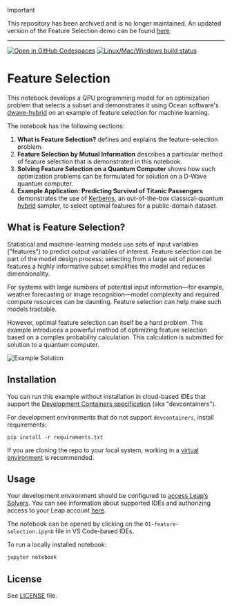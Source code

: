 > [!IMPORTANT]  
> This repository has been archived and is no longer maintained. An updated version of the Feature Selection demo can be found [here](https://github.com/dwave-examples/feature-selection-cqm).

---

[![Open in GitHub Codespaces](
  https://img.shields.io/badge/Open%20in%20GitHub%20Codespaces-333?logo=github)](
  https://codespaces.new/dwave-examples/feature-selection-notebook?quickstart=1)
[![Linux/Mac/Windows build status](
  https://circleci.com/gh/dwave-examples/feature-selection-notebook.svg?style=shield)](
  https://circleci.com/gh/dwave-examples/feature-selection-notebook)

# Feature Selection

This notebook develops a QPU programming model for an optimization problem that
selects a subset and demonstrates it using Ocean software's
[dwave-hybrid](https://docs.ocean.dwavesys.com/en/stable/docs_hybrid/sdk_index.html)
on an example of feature selection for machine learning.

The notebook has the following sections:

1. **What is Feature Selection?** defines and explains the feature-selection problem.
2. **Feature Selection by Mutual Information** describes a particular method of
   feature selection that is demonstrated in this notebook.
3. **Solving Feature Selection on a Quantum Computer** shows how such optimization
   problems can be formulated for solution on a D-Wave quantum computer.
4. **Example Application: Predicting Survival of Titanic Passengers** demonstrates
   the use of
   [Kerberos](https://docs.ocean.dwavesys.com/en/stable/docs_hybrid/reference/reference.html),
   an out-of-the-box classical-quantum
   [hybrid](https://docs.ocean.dwavesys.com/en/stable/docs_hybrid/sdk_index.html)
   sampler, to select optimal features for a public-domain dataset.

## What is Feature Selection?

Statistical and machine-learning models use sets of input variables ("features")
to predict output variables of interest. Feature selection can be part of the model
design process: selecting from a large set of potential features a highly informative
subset simplifies the model and reduces dimensionality.

For systems with large numbers of potential input information&mdash;for example,
weather forecasting or image recognition&mdash;model complexity and required compute
resources can be daunting. Feature selection can help make such models tractable.

However, optimal feature selection can itself be a hard problem. This example
introduces a powerful method of optimizing feature selection based on a complex
probability calculation. This calculation is submitted for solution to a quantum
computer.

![Example Solution](images/feature_selection_titanic.png)

## Installation

You can run this example without installation in cloud-based IDEs that support 
the [Development Containers specification](https://containers.dev/supporting)
(aka "devcontainers").

For development environments that do not support ``devcontainers``, install 
requirements:

    pip install -r requirements.txt

If you are cloning the repo to your local system, working in a 
[virtual environment](https://docs.python.org/3/library/venv.html) is 
recommended.

## Usage

Your development environment should be configured to 
[access Leap’s Solvers](https://docs.ocean.dwavesys.com/en/stable/overview/sapi.html).
You can see information about supported IDEs and authorizing access to your 
Leap account [here](https://docs.dwavesys.com/docs/latest/doc_leap_dev_env.html).  

The notebook can be opened by clicking on the 
``01-feature-selection.ipynb`` file in VS Code-based IDEs. 

To run a locally installed notebook:

```bash
jupyter notebook
```

## License

See [LICENSE](LICENSE.md) file.
